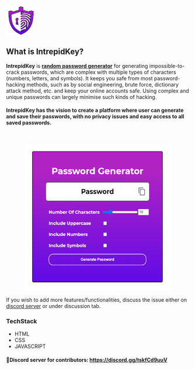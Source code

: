 <img src="./img/logo.png" width="80" height="80">

## What is IntrepidKey?

  **IntrepidKey** is <ins>**random password generator**</ins> for generating impossible-to-crack passwords, which are complex with multiple types of characters (numbers, letters, and symbols). It keeps you safe from most password-hacking methods, such as by social engineering, brute force, dictionary attack method, etc. and keep your online accounts safe.
  Using complex and unique passwords can largely minimise such kinds of hacking.<br>
  #### IntrepidKey has the vision to create a platform where user can generate and save their passwords, with no privacy issues and easy access to all saved passwords.
  <br>

  <p align="center"> <img src="./img/passgen.jpg" width="400" height="400"> </p>
  
If you wish to add more features/functionalities, discuss the issue either on [discord server](https://discord.gg/tskfCd9uuV) or under discussion tab.
### TechStack

* HTML 
* CSS
* JAVASCRIPT

#### 📢Discord server for contributors: https://discord.gg/tskfCd9uuV
